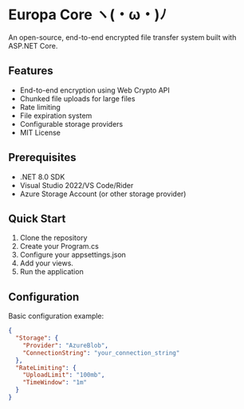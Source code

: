 # Europa Core ヽ(・ω・)ﾉ
An open-source, end-to-end encrypted file transfer system built with ASP.NET Core.

## Features
- End-to-end encryption using Web Crypto API
- Chunked file uploads for large files
- Rate limiting
- File expiration system
- Configurable storage providers
- MIT License

## Prerequisites
- .NET 8.0 SDK
- Visual Studio 2022/VS Code/Rider
- Azure Storage Account (or other storage provider)

## Quick Start
1. Clone the repository
2. Create your Program.cs
3. Configure your appsettings.json
4. Add your views.
5. Run the application

## Configuration
Basic configuration example:
```json
{
  "Storage": {
    "Provider": "AzureBlob",
    "ConnectionString": "your_connection_string"
  },
  "RateLimiting": {
    "UploadLimit": "100mb",
    "TimeWindow": "1m"
  }
}
